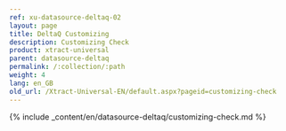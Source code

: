 ```yaml
---
ref: xu-datasource-deltaq-02
layout: page
title: DeltaQ Customizing
description: Customizing Check
product: xtract-universal
parent: datasource-deltaq
permalink: /:collection/:path
weight: 4
lang: en_GB
old_url: /Xtract-Universal-EN/default.aspx?pageid=customizing-check
---
```


{% include _content/en/datasource-deltaq/customizing-check.md %}